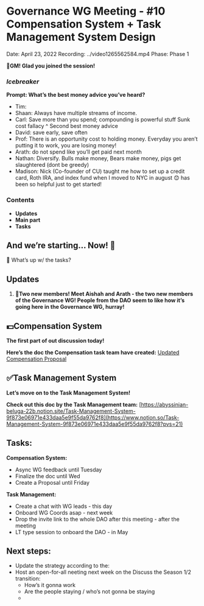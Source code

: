 # Governance WG Meeting - #10 Compensation System + Task Management System Design

Date: April 23, 2022
Recording: ../video1265562584.mp4
Phase: Phase 1

🌱**GM! Glad you joined the session!** 

### *Icebreaker*

**Prompt: What’s the best money advice you’ve heard?**

- Tim:
- Shaan: Always have multiple streams of income.
- Carl: Save more than you spend; compounding is powerful stuff
Sunk cost fallacy
^ Second best money advice
- David: save early, save often
- Prof: There is an opportunity cost to holding money.  Everyday you aren’t putting it to work, you are losing money!
- Arath: do not spend like you’ll get paid next month
- Nathan: Diversify. Bulls make money, Bears make money, pigs get slaughtered (dont be greedy)
- Madison: Nick (Co-founder of CU) taught me how to set up a credit card, Roth IRA, and index fund when I moved to NYC in august 😊 has been so helpful just to get started!

### Contents

- **Updates**
- **Main part**
- **Tasks**

## And we’re starting... Now! 🚀

<aside>
📢 What’s up w/ the tasks?

## Updates

1. 🎉**Two new members!
Meet Aishah and Arath - the two new members of the Governance WG!
People from the DAO seem to like how it’s going here in the Governance WG, hurray!** 
</aside>

## 💵Compensation System

**The first part of out discussion today!**

**Here’s the doc the Compensation task team have created:**
 [Updated Compensation Proposal](../../../../Document%20Archive%20816b78f2e0c6400e8ce641cdd07e5402/Dream%20DAO%20Working%20Groups%20Home%20Season%201%204d1702104a2f4180a27e92b0510bd283/Dream%20DAO%20Phase%201%20Working%20Groups%20c53752864e064f6da1b9f1c4ed1019ba/Governance%20WG%20%5BLegacy%5D%20a464f56462524c87842951a5c5d8b9f0/Task%20Management%20(old)%206e26871825b240569225d77f0680f83f/Updated%20Compensation%20Proposal%20699d32b31c704f8b94b322e90bb4a460.md) 

## ✅Task Management System

**Let’s move on to the Task Management System!**

**Check out this doc by the Task Management team:**
 [https://abyssinian-beluga-22b.notion.site/Task-Management-System-9f873e06971e433daa5e9f55da9762f8](https://www.notion.so/Task-Management-System-9f873e06971e433daa5e9f55da9762f8?pvs=21)

## Tasks:

**Compensation System:**

- Async WG feedback until Tuesday
- Finalize the doc until Wed
- Create a Proposal until Friday

**Task Management:**

- Create a chat with WG leads - this day
- Onboard WG Coords asap - next week
- Drop the invite link to the whole DAO after this meeting - after the meeting
- LT type session to onboard the DAO - in May

## **Next steps:**

- Update the strategy according to the:
[](../../../../Design%20Documents%20&%20Braindumps%2096c62424d0454ec2bd5170ad5dce5dae/Season%201%20Situational%20Assessment%20and%20Season%202%20Pre-L%209b013fe713aa4feb8c6a2a1aa0e63c10/Potential%20TODOs%20re%20Leveling%20Up%20DAO%20Operations%20befo%200ab1430ddfb54354af3f37390c0e6139.md)
- Host an open-for-all neeting next week on the Discuss the Season 1/2 transition:
    - How’s it gonna work
    - Are the people staying / who’s not gonna be staying
    -